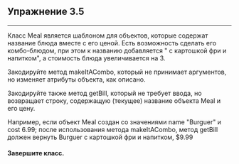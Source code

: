 ## Упражнение 3.5

***  

Класс Meal является шаблоном для объектов, которые содержат название блюда вместе с его ценой. Есть возможность сделать его комбо-блюдом, при этом к названию добавляется " с картошкой фри и напитком", а стоимость блюда увеличивается на 3.

Закодируйте метод makeItACombo, который не принимает аргументов, но изменяет атрибуты объекта, как описано.

Закодируйте также метод getBill, который не требует ввода, но возвращает строку, содержащую (текущее) название объекта Meal и его цену.

Например, если объект Meal создан со значениями name "Burguer" и cost 6.99; после использования метода makeItACombo, метод getBill должен вернуть Burguer с картошкой фри и напитком, $9.99

#### Завершите класс.